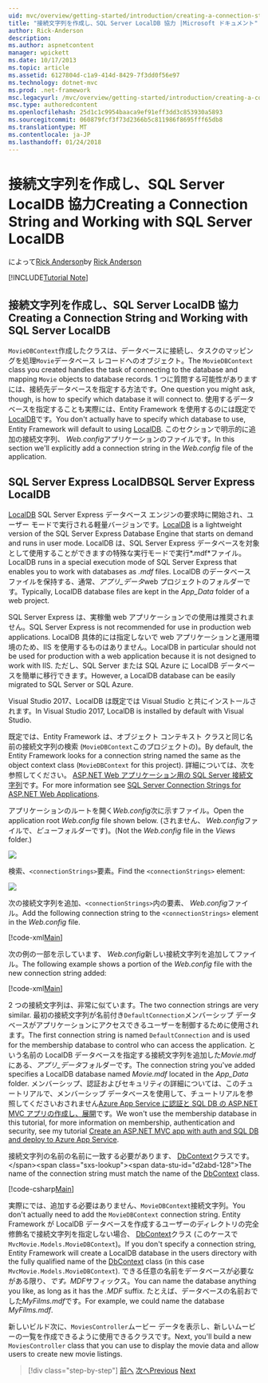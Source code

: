```yaml
---
uid: mvc/overview/getting-started/introduction/creating-a-connection-string
title: "接続文字列を作成し、SQL Server LocalDB 協力 |Microsoft ドキュメント"
author: Rick-Anderson
description: 
ms.author: aspnetcontent
manager: wpickett
ms.date: 10/17/2013
ms.topic: article
ms.assetid: 6127804d-c1a9-414d-8429-7f3dd0f56e97
ms.technology: dotnet-mvc
ms.prod: .net-framework
msc.legacyurl: /mvc/overview/getting-started/introduction/creating-a-connection-string
msc.type: authoredcontent
ms.openlocfilehash: 25d1c1c9954baaca9ef91eff3dd3c853930a5893
ms.sourcegitcommit: 060879fcf3f73d2366b5c811986f8695fff65db8
ms.translationtype: MT
ms.contentlocale: ja-JP
ms.lasthandoff: 01/24/2018
---
```

<a name="creating-a-connection-string-and-working-with-sql-server-localdb"></a><span data-ttu-id="d2abd-102">接続文字列を作成し、SQL Server LocalDB 協力</span><span class="sxs-lookup"><span data-stu-id="d2abd-102">Creating a Connection String and Working with SQL Server LocalDB</span></span>
====================
<span data-ttu-id="d2abd-103">によって[Rick Anderson](https://github.com/Rick-Anderson)</span><span class="sxs-lookup"><span data-stu-id="d2abd-103">by [Rick Anderson](https://github.com/Rick-Anderson)</span></span>

[!INCLUDE[Tutorial Note](sample/code-location.md)]

## <a name="creating-a-connection-string-and-working-with-sql-server-localdb"></a><span data-ttu-id="d2abd-104">接続文字列を作成し、SQL Server LocalDB 協力</span><span class="sxs-lookup"><span data-stu-id="d2abd-104">Creating a Connection String and Working with SQL Server LocalDB</span></span>

<span data-ttu-id="d2abd-105">`MovieDBContext`作成したクラスは、データベースに接続し、タスクのマッピングを処理`Movie`データベース レコードへのオブジェクト。</span><span class="sxs-lookup"><span data-stu-id="d2abd-105">The `MovieDBContext` class you created handles the task of connecting to the database and mapping `Movie` objects to database records.</span></span> <span data-ttu-id="d2abd-106">1 つに質問する可能性がありますには、接続先データベースを指定する方法です。</span><span class="sxs-lookup"><span data-stu-id="d2abd-106">One question you might ask, though, is how to specify which database it will connect to.</span></span> <span data-ttu-id="d2abd-107">使用するデータベースを指定することも実際には、Entity Framework を使用するのには既定で[LocalDB](https://docs.microsoft.com/sql/database-engine/configure-windows/sql-server-2016-express-localdb)です。</span><span class="sxs-lookup"><span data-stu-id="d2abd-107">You don't actually have to specify which database to use, Entity Framework will default to using [LocalDB](https://docs.microsoft.com/sql/database-engine/configure-windows/sql-server-2016-express-localdb).</span></span> <span data-ttu-id="d2abd-108">このセクションで明示的に追加の接続文字列、 *Web.config*アプリケーションのファイルです。</span><span class="sxs-lookup"><span data-stu-id="d2abd-108">In this section we'll explicitly add a connection string in the *Web.config* file of the application.</span></span>

## <a name="sql-server-express-localdb"></a><span data-ttu-id="d2abd-109">SQL Server Express LocalDB</span><span class="sxs-lookup"><span data-stu-id="d2abd-109">SQL Server Express LocalDB</span></span>

<span data-ttu-id="d2abd-110">[LocalDB](https://docs.microsoft.com/sql/database-engine/configure-windows/sql-server-2016-express-localdb) SQL Server Express データベース エンジンの要求時に開始され、ユーザー モードで実行される軽量バージョンです。</span><span class="sxs-lookup"><span data-stu-id="d2abd-110">[LocalDB](https://docs.microsoft.com/sql/database-engine/configure-windows/sql-server-2016-express-localdb) is a lightweight version of the SQL Server Express Database Engine that starts on demand and runs in user mode.</span></span> <span data-ttu-id="d2abd-111">LocalDB は、SQL Server Express データベースを対象として使用することができますの特殊な実行モードで実行*.mdf*ファイル。</span><span class="sxs-lookup"><span data-stu-id="d2abd-111">LocalDB runs in a special execution mode of SQL Server Express that enables you to work with databases as *.mdf* files.</span></span> <span data-ttu-id="d2abd-112">LocalDB のデータベース ファイルを保持する、通常、*アプリ\_データ*web プロジェクトのフォルダーです。</span><span class="sxs-lookup"><span data-stu-id="d2abd-112">Typically, LocalDB database files are kept in the *App\_Data* folder of a web project.</span></span>

<span data-ttu-id="d2abd-113">SQL Server Express は、実稼働 web アプリケーションでの使用は推奨されません。</span><span class="sxs-lookup"><span data-stu-id="d2abd-113">SQL Server Express is not recommended for use in production web applications.</span></span> <span data-ttu-id="d2abd-114">LocalDB 具体的には指定しないで web アプリケーションと運用環境のため、IIS を使用するものはありません。</span><span class="sxs-lookup"><span data-stu-id="d2abd-114">LocalDB in particular should not be used for production with a web application because it is not designed to work with IIS.</span></span> <span data-ttu-id="d2abd-115">ただし、SQL Server または SQL Azure に LocalDB データベースを簡単に移行できます。</span><span class="sxs-lookup"><span data-stu-id="d2abd-115">However, a LocalDB database can be easily migrated to SQL Server or SQL Azure.</span></span>

<span data-ttu-id="d2abd-116">Visual Studio 2017、LocalDB は既定では Visual Studio と共にインストールされます。</span><span class="sxs-lookup"><span data-stu-id="d2abd-116">In Visual Studio 2017, LocalDB is installed by default with Visual Studio.</span></span>

<span data-ttu-id="d2abd-117">既定では、Entity Framework は、オブジェクト コンテキスト クラスと同じ名前の接続文字列の検索 (`MovieDBContext`このプロジェクトの)。</span><span class="sxs-lookup"><span data-stu-id="d2abd-117">By default, the Entity Framework looks for a connection string named the same as the object context class (`MovieDBContext` for this project).</span></span> <span data-ttu-id="d2abd-118">詳細については、次を参照してください。 [ASP.NET Web アプリケーション用の SQL Server 接続文字列](https://msdn.microsoft.com/library/jj653752.aspx)です。</span><span class="sxs-lookup"><span data-stu-id="d2abd-118">For more information see [SQL Server Connection Strings for ASP.NET Web Applications](https://msdn.microsoft.com/library/jj653752.aspx).</span></span>

<span data-ttu-id="d2abd-119">アプリケーションのルートを開く*Web.config*次に示すファイル。</span><span class="sxs-lookup"><span data-stu-id="d2abd-119">Open the application root *Web.config* file shown below.</span></span> <span data-ttu-id="d2abd-120">(されません、 *Web.config*ファイルで、*ビュー*フォルダーです)。</span><span class="sxs-lookup"><span data-stu-id="d2abd-120">(Not the *Web.config* file in the *Views* folder.)</span></span>

![](creating-a-connection-string/_static/image1.png)

<span data-ttu-id="d2abd-121">検索、`<connectionStrings>`要素。</span><span class="sxs-lookup"><span data-stu-id="d2abd-121">Find the `<connectionStrings>` element:</span></span>

![](creating-a-connection-string/_static/image2.png)

<span data-ttu-id="d2abd-122">次の接続文字列を追加、`<connectionStrings>`内の要素、 *Web.config*ファイル。</span><span class="sxs-lookup"><span data-stu-id="d2abd-122">Add the following connection string to the `<connectionStrings>` element in the *Web.config* file.</span></span>

[!code-xml[Main](creating-a-connection-string/samples/sample1.xml)]

<span data-ttu-id="d2abd-123">次の例の一部を示しています、 *Web.config*新しい接続文字列を追加してファイル。</span><span class="sxs-lookup"><span data-stu-id="d2abd-123">The following example shows a portion of the *Web.config* file with the new connection string added:</span></span>

[!code-xml[Main](creating-a-connection-string/samples/sample2.xml)]

<span data-ttu-id="d2abd-124">2 つの接続文字列は、非常に似ています。</span><span class="sxs-lookup"><span data-stu-id="d2abd-124">The two connection strings are very similar.</span></span> <span data-ttu-id="d2abd-125">最初の接続文字列が名前付き`DefaultConnection`メンバーシップ データベースがアプリケーションにアクセスできるユーザーを制御するために使用されます。</span><span class="sxs-lookup"><span data-stu-id="d2abd-125">The first connection string is named `DefaultConnection` and is used for the membership database to control who can access the application.</span></span> <span data-ttu-id="d2abd-126">という名前の LocalDB データベースを指定する接続文字列を追加した*Movie.mdf*にある、*アプリ\_データ*フォルダーです。</span><span class="sxs-lookup"><span data-stu-id="d2abd-126">The connection string you've added specifies a LocalDB database named *Movie.mdf* located in the *App\_Data* folder.</span></span> <span data-ttu-id="d2abd-127">メンバーシップ、認証およびセキュリティの詳細については、このチュートリアルで、メンバーシップ データベースを使用して、チュートリアルを参照してくださいおされません[Azure App Service に認証と SQL DB の ASP.NET MVC アプリの作成し、展開](https://docs.microsoft.com/aspnet/core/security/authorization/secure-data)です。</span><span class="sxs-lookup"><span data-stu-id="d2abd-127">We won't use the membership database in this tutorial, for more information on membership, authentication and security, see my tutorial [Create an ASP.NET MVC app with auth and SQL DB and deploy to Azure App Service](https://docs.microsoft.com/aspnet/core/security/authorization/secure-data).</span></span>

<span data-ttu-id="d2abd-128">接続文字列の名前の名前に一致する必要があります、 [DbContext](https://msdn.microsoft.com/library/system.data.entity.dbcontext(v=vs.103).aspx)クラスです。</span><span class="sxs-lookup"><span data-stu-id="d2abd-128">The name of the connection string must match the name of the [DbContext](https://msdn.microsoft.com/library/system.data.entity.dbcontext(v=vs.103).aspx) class.</span></span>

[!code-csharp[Main](creating-a-connection-string/samples/sample3.cs?highlight=15)]

<span data-ttu-id="d2abd-129">実際にでは、追加する必要はありません、`MovieDBContext`接続文字列。</span><span class="sxs-lookup"><span data-stu-id="d2abd-129">You don't actually need to add the `MovieDBContext` connection string.</span></span> <span data-ttu-id="d2abd-130">Entity Framework が LocalDB データベースを作成するユーザーのディレクトリの完全修飾名で接続文字列を指定しない場合、 [DbContext](https://msdn.microsoft.com/library/system.data.entity.dbcontext(v=vs.103).aspx)クラス (このケースで`MvcMovie.Models.MovieDBContext`)。</span><span class="sxs-lookup"><span data-stu-id="d2abd-130">If you don't specify a connection string, Entity Framework will create a LocalDB database in the users directory with the fully qualified name of the [DbContext](https://msdn.microsoft.com/library/system.data.entity.dbcontext(v=vs.103).aspx) class (in this case `MvcMovie.Models.MovieDBContext`).</span></span> <span data-ttu-id="d2abd-131">できる任意の名前をデータベースが必要ながある限り、*です。MDF*サフィックス。</span><span class="sxs-lookup"><span data-stu-id="d2abd-131">You can name the database anything you like, as long as it has the *.MDF* suffix.</span></span> <span data-ttu-id="d2abd-132">たとえば、データベースの名前おでした*MyFilms.mdf*です。</span><span class="sxs-lookup"><span data-stu-id="d2abd-132">For example, we could name the database *MyFilms.mdf*.</span></span>

<span data-ttu-id="d2abd-133">新しいビルド次に、`MoviesController`ムービー データを表示し、新しいムービーの一覧を作成できるように使用できるクラスです。</span><span class="sxs-lookup"><span data-stu-id="d2abd-133">Next, you'll build a new `MoviesController` class that you can use to display the movie data and allow users to create new movie listings.</span></span>

>[!div class="step-by-step"]
<span data-ttu-id="d2abd-134">[前へ](adding-a-model.md)
[次へ](accessing-your-models-data-from-a-controller.md)</span><span class="sxs-lookup"><span data-stu-id="d2abd-134">[Previous](adding-a-model.md)
[Next](accessing-your-models-data-from-a-controller.md)</span></span>
